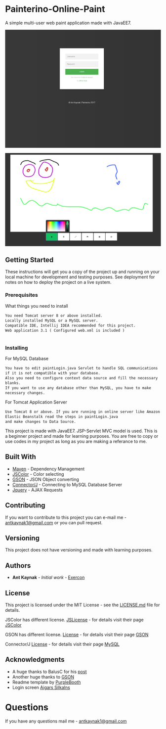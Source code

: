 # Painterino-Online-Paint


A simple multi-user web paint application made with JavaEE7.

![alt text](https://github.com/Exercon/Painterino-Online-Paint/blob/master/_screenshots/antweblogin.png)


![alt text](https://github.com/Exercon/Painterino-Online-Paint/blob/master/_screenshots/antwebmain.png)


## Getting Started

These instructions will get you a copy of the project up and running on your local machine for development and testing purposes. See deployment for notes on how to deploy the project on a live system.

### Prerequisites

What things you need to install

```
You need Tomcat server 8 or above installed.
Locally installed MySQL or a MySQL server.
Compatible IDE, Intellij IDEA recommended for this project.
Web application 3.1 ( Configured web.xml is included )


```

### Installing



For MySQL Database 

```
You have to edit paintLogin.java Servlet to handle SQL communications if it is not compatible with your database.
Also you need to configure context data source and fill the necessary blanks.
If you want to use any database other than MySQL, you have to make necessary changes.
```

For Tomcat Application Server

```
Use Tomcat 8 or above. If you are running in online server like Amazon Elastic Beanstalk read the steps in paintLogin.java
and make changes to Data Source.
```

This project is made with JavaEE7. JSP-Servlet MVC model is used.
This is a beginner project and made for learning purposes.
You are free to copy or use codes in my project as long as you are making a referance to me.


## Built With

* [Maven](https://maven.apache.org/) - Dependency Management
* [JSColor](http://jscolor.com/) - Color selecting
* [GSON](https://github.com/google/gson) - JSON Object converting 
* [Connector/J](https://dev.mysql.com/downloads/connector/j/5.1.html) - Connecting to MySQL Database Server
* [Jquery](https://jquery.com/) - AJAX Requests 


## Contributing

If you want to contribute to this project you can e-mail me - antkaynak1@gmail.com
or you can pull request.

## Versioning

This project does not have versioning and made with learning purposes.


## Authors 

* **Ant Kaynak** - *Initial work* - [Exercon](https://github.com/Exercon)


## License

This project is licensed under the MIT License - see the [LICENSE.md](https://github.com/Exercon/Painterino-Online-Paint/blob/master/LICENSE) file for details.

JSColor has different license. [JSLicense](http://www.gnu.org/licenses/gpl-3.0.txt) - for details
visit their page [JSColor](http://jscolor.com/)

GSON has different license. [License](http://www.apache.org/licenses/LICENSE-2.0) - for details 
visit their page [GSON](https://github.com/google/gson)

Connector/J [License](https://downloads.mysql.com/docs/licenses/connector-j-5.1-gpl-en.pdf) - for details
visit their page [MySQL](https://dev.mysql.com/downloads/connector/j/5.1.html)


## Acknowledgments

* A huge thanks to BalusC for his [post](https://stackoverflow.com/questions/3679465/find-number-of-active-sessions-created-from-a-given-client-ip/3679783#3679783)
* Another huge thanks to [GSON](https://github.com/google/gson)
* Readme template by [PurpleBooth](https://gist.github.com/PurpleBooth/109311bb0361f32d87a2)
* Login screen [Aigars Silkalns](https://codepen.io/colorlib/)

# Questions
If you have any questions mail me -  antkaynak1@gmail.com

